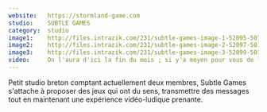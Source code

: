 ```yaml
---
website:   https://stormland-game.com
studio:    SUBTLE GAMES
category:  studio
image1:    http://files.intrazik.com/231/subtle-games-image-1-52095-5017-20180416-095652.jpg
image2:    http://files.intrazik.com/231/subtle-games-image-2-52097-5017-20180416-095652.jpg
image3:    http://files.intrazik.com/231/subtle-games-image-3-52099-5017-20180416-095653.jpg
video:     On l'aura d'ici la fin du mois ; si y'a moyen pour vous de l'ajouter plus tard on vous fera parvenir le lien
---
```


Petit studio breton comptant actuellement deux membres, Subtle Games s'attache à proposer des jeux qui ont du sens, transmettre des messages tout en maintenant une expérience vidéo-ludique prenante.
